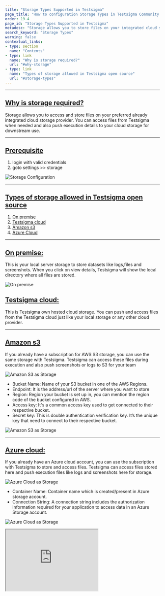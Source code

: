 ```yaml
---
title: "Storage Types Supported in Testsigma"
page_title: "How to configuration Storage Types in Testsigma Community Edition"
order: 19.4
page_id: "Storage Types Supported in Testsigma"
metadesc: "Storage allows you to store files on your integrated cloud storage provider. How to configuration Storage Types in Testsigma Community Edition"
search_keyword: "Storage Types"
warning: false
contextual_links:
- type: section
  name: "Contents"
- type: link
  name: "Why is storage required?"
  url: "#why-storage"
- type: link
  name: "Types of storage allowed in Testsigma open source"
  url: "#storage-types"
---
```


---
## [Why is storage required?](#why-storage)

Storage allows you to access and store files on your preferred already integrated cloud storage provider. You can access files from Testsigma when needed and also push execution details to your cloud storage for downstream use.

---
## [Prerequisite](#prerequisite)
1. login with valid credentials
2. goto settings >> storage

![Storage Configuration](https://docs.testsigma.com/images/Integrations/StoragTypes/first.png)

---
## [Types of storage allowed in Testsigma open source](#storage-types)

1. [On premise](#on-premise)
2. [Testsigma cloud](#testsigma-cloud)
3. [Amazon s3](#amazon-s3)
4. [Azure Cloud](#azure-cloud)

---
## [On premise:](#on-premise)

This is your local server storage to store datasets like logs,files and screenshots. When you click on view details, Testsigma will show the local  directory where all files are stored.

![On premise](https://docs.testsigma.com/images/Integrations/StoragTypes/secong.png)

## [Testsigma cloud:](#testsigma-cloud)

This is Testsigma own hosted cloud storage. You can push and access files from the Testsigma cloud just like your local storage or any other cloud provider.

---
## [Amazon s3](#amazon-s3)
If you already have a subscription for AWS S3 storage, you can use the same storage with Testsigma. Testsigma can access these files during execution and also push screenshots or logs to S3 for your team

![Amazon S3 as Storage](https://docs.testsigma.com/images/Integrations/StoragTypes/third.png)

- Bucket Name: Name of your S3 bucket in one of the AWS Regions.
- Endpoint: It is the address/url of the server where you want to store
- Region: Region your bucket is set up in, you can mention the region code of the bucket configured in AWS.
- Access key: It's a common access key used to get connected to their respective bucket.
- Secret key: This is double authentication verification key. It’s the unique key that need to connect to their respective bucket.


![Amazon S3 as Storage](https://docs.testsigma.com/images/Integrations/StoragTypes/fourth_new.png)

---
## [Azure cloud:](#azure-cloud)

If you already have an Azure cloud account, you can use the subscription with Testsigma to store and access files. Testsigma can access files stored here and push execution files like logs and screenshots here for storage.

![Azure Cloud as Storage](https://docs.testsigma.com/images/Integrations/StoragTypes/fifth.png)

- Container Name: Container name which is created/present in Azure storage account.
- Connection String: A connection string includes the authorization information required for your application to access data in an Azure Storage account.

![Azure Cloud as Storage](https://docs.testsigma.com/images/Integrations/StoragTypes/sixth_new.png)

<iframe src="https://docs.testsigma.com/videos/Integrations/Storagetypes/video_new.mp4" width="300" height="200"></iframe>





